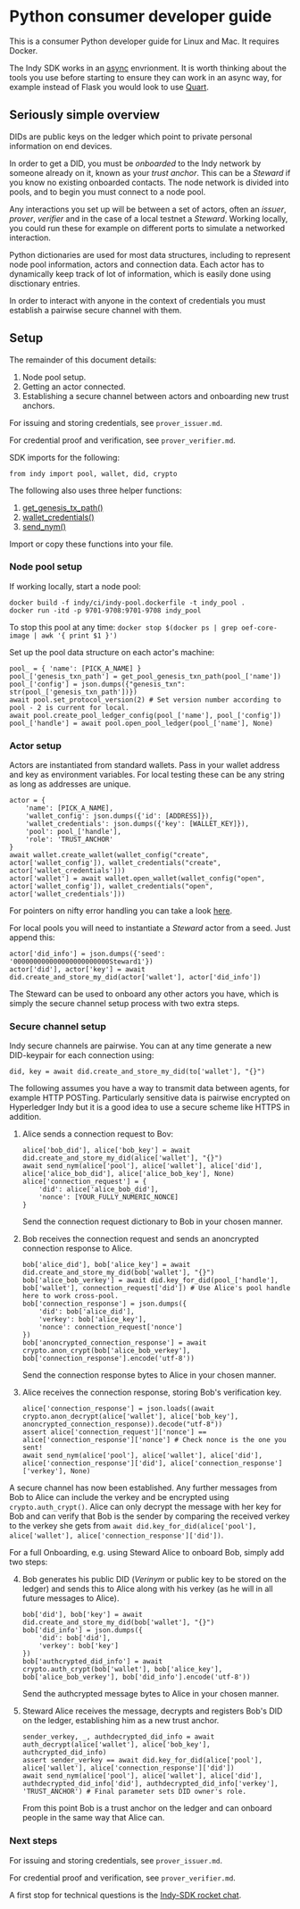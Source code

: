 # Python consumer developer guide

This is a consumer Python developer guide for Linux and Mac. It requires Docker.

The Indy SDK works in an [async](https://docs.python.org/3/library/asyncio.html) envrionment. It is worth thinking about the tools you use before starting to ensure they can work in an async way, for example instead of Flask you would look to use [Quart](https://pgjones.gitlab.io/quart/).


## Seriously simple overview

DIDs are public keys on the ledger which point to private personal information on end devices.

In order to get a DID, you must be _onboarded_ to the Indy network by someone already on it, known as your _trust anchor_. This can be a _Steward_ if you know no existing onboarded contacts. The node network is divided into pools, and to begin you must connect to a node pool.

Any interactions you set up will be between a set of actors, often an _issuer_, _prover_, _verifier_ and in the case of a local testnet a _Steward_. Working locally, you could run these for example on different ports to simulate a networked interaction.

Python dictionaries are used for most data structures, including to represent node pool information, actors and connection data. Each actor has to dynamically keep track of lot of information, which is easily done using disctionary entries.

In order to interact with anyone in the context of credentials you must establish a pairwise secure channel with them.

## Setup

The remainder of this document details:
1. Node pool setup.
2. Getting an actor connected.
3. Establishing a secure channel between actors and onboarding new trust anchors.

For issuing and storing credentials, see `prover_issuer.md`.

For credential proof and verification, see `prover_verifier.md`.

SDK imports for the following:
```
from indy import pool, wallet, did, crypto
```

The following also uses three helper functions:
1. [get_genesis_tx_path()](https://github.com/hyperledger/indy-sdk/blob/master/samples/python/src/utils.py)
2. [wallet_credentials()](https://github.com/hyperledger/indy-sdk/blob/master/samples/python/src/getting_started.py)
3. [send_nym()](https://github.com/hyperledger/indy-sdk/blob/master/samples/python/src/getting_started.py)

Import or copy these functions into your file.

### Node pool setup

If working locally, start a node pool:
```
docker build -f indy/ci/indy-pool.dockerfile -t indy_pool .
docker run -itd -p 9701-9708:9701-9708 indy_pool
```

To stop this pool at any time: `docker stop $(docker ps | grep oef-core-image | awk '{ print $1 }')`

Set up the pool data structure on each actor's machine:
```
pool_ = { 'name': [PICK_A_NAME] }
pool_['genesis_txn_path'] = get_pool_genesis_txn_path(pool_['name'])
pool_['config'] = json.dumps({"genesis_txn": str(pool_['genesis_txn_path'])})
await pool.set_protocol_version(2) # Set version number according to pool - 2 is current for local.
await pool.create_pool_ledger_config(pool_['name'], pool_['config'])
pool_['handle'] = await pool.open_pool_ledger(pool_['name'], None)
```

### Actor setup

Actors are instantiated from standard wallets. Pass in your wallet address and key as environment variables. For local testing these can be any string as long as addresses are unique.

```
actor = {
    'name': [PICK_A_NAME],
    'wallet_config': json.dumps({'id': [ADDRESS]}),
    'wallet_credentials': json.dumps({'key': [WALLET_KEY]}),
    'pool': pool_['handle'],
    'role': 'TRUST_ANCHOR'
}
await wallet.create_wallet(wallet_config("create", actor['wallet_config']), wallet_credentials("create", actor['wallet_credentials']))
actor['wallet'] = await wallet.open_wallet(wallet_config("open", actor['wallet_config']), wallet_credentials("open", actor['wallet_credentials']))
```

For pointers on nifty error handling you can take a look [here](https://github.com/hyperledger/indy-sdk/blob/master/samples/python/src/getting_started.py).

For local pools you will need to instantiate a _Steward_ actor from a seed. Just append this: 
```
actor['did_info'] = json.dumps({'seed': '000000000000000000000000Steward1'})
actor['did'], actor['key'] = await did.create_and_store_my_did(actor['wallet'], actor['did_info'])
```

The Steward can be used to onboard any other actors you have, which is simply the secure channel setup process with two extra steps.


### Secure channel setup

Indy secure channels are pairwise. You can at any time generate a new DID-keypair for each connection using:
```
did, key = await did.create_and_store_my_did(to['wallet'], "{}")
```

The following assumes you have a way to transmit data between agents, for example HTTP POSTing. Particularly sensitive data is pairwise encrypted on Hyperledger Indy but it is a good idea to use a secure scheme like HTTPS in addition.

1. Alice sends a connection request to Bov:
    ```
    alice['bob_did'], alice['bob_key'] = await did.create_and_store_my_did(alice['wallet'], "{}")
    await send_nym(alice['pool'], alice['wallet'], alice['did'], alice['alice_bob_did'], alice['alice_bob_key'], None)
    alice['connection_request'] = {
        'did': alice['alice_bob_did'],
        'nonce': [YOUR_FULLY_NUMERIC_NONCE]
    }
    ```
    Send the connection request dictionary to Bob in your chosen manner.

2. Bob receives the connection request and sends an anoncrypted connection response to Alice.
    ```
    bob['alice_did'], bob['alice_key'] = await did.create_and_store_my_did(bob['wallet'], "{}")
    bob['alice_bob_verkey'] = await did.key_for_did(pool_['handle'], bob['wallet'], connection_request['did']) # Use Alice's pool handle here to work cross-pool.
    bob['connection_response'] = json.dumps({
        'did': bob['alice_did'],
        'verkey': bob['alice_key'],
        'nonce': connection_request['nonce']
    })
    bob['anoncrypted_connection_response'] = await crypto.anon_crypt(bob['alice_bob_verkey'], bob['connection_response'].encode('utf-8'))
    ```
    Send the connection response bytes to Alice in your chosen manner.
    
3. Alice receives the connection response, storing Bob's verification key.
    ```
    alice['connection_response'] = json.loads((await crypto.anon_decrypt(alice['wallet'], alice['bob_key'], anoncrypted_connection_response)).decode("utf-8"))
    assert alice['connection_request']['nonce'] == alice['connection_response']['nonce'] # Check nonce is the one you sent!
    await send_nym(alice['pool'], alice['wallet'], alice['did'], alice['connection_response']['did'], alice['connection_response']['verkey'], None)
    ```

A secure channel has now been established. Any further messages from Bob to Alice can include the verkey and be encrypted using `crypto.auth_crypt()`. Alice can only decrypt the message with her key for Bob and can verify that Bob is the sender by comparing the received verkey to the verkey she gets from `await did.key_for_did(alice['pool'], alice['wallet'], alice['connection_response']['did'])`.

For a full Onboarding, e.g. using Steward Alice to onboard Bob, simply add two steps:

4. Bob generates his public DID (_Verinym_ or public key to be stored on the ledger) and sends this to Alice along with his verkey (as he will in all future messages to Alice).
    ```
    bob['did'], bob['key'] = await did.create_and_store_my_did(bob['wallet'], "{}")
    bob['did_info'] = json.dumps({
        'did': bob['did'],
        'verkey': bob['key']
    })
    bob['authcrypted_did_info'] = await crypto.auth_crypt(bob['wallet'], bob['alice_key'], bob['alice_bob_verkey'], bob['did_info'].encode('utf-8'))
    ```
    Send the authcrypted message bytes to Alice in your chosen manner.

5. Steward Alice receives the message, decrypts and registers Bob's DID on the ledger, establishing him as a new trust anchor.
    ```
    sender_verkey, _, authdecrypted_did_info = await auth_decrypt(alice['wallet'], alice['bob_key'], authcrypted_did_info)
    assert sender_verkey == await did.key_for_did(alice['pool'], alice['wallet'], alice['connection_response']['did'])
    await send_nym(alice['pool'], alice['wallet'], alice['did'], authdecrypted_did_info['did'], authdecrypted_did_info['verkey'], 'TRUST_ANCHOR') # Final parameter sets DID owner's role.
    ```
    From this point Bob is a trust anchor on the ledger and can onboard people in the same way that Alice can.


### Next steps

For issuing and storing credentials, see `prover_issuer.md`.

For credential proof and verification, see `prover_verifier.md`.

A first stop for technical questions is the [Indy-SDK rocket chat](https://chat.hyperledger.org/channel/indy-sdk).

